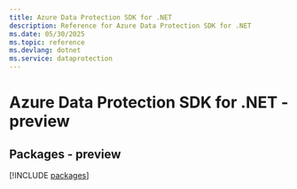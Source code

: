 ```yaml
---
title: Azure Data Protection SDK for .NET
description: Reference for Azure Data Protection SDK for .NET
ms.date: 05/30/2025
ms.topic: reference
ms.devlang: dotnet
ms.service: dataprotection
---
```

# Azure Data Protection SDK for .NET - preview
## Packages - preview
[!INCLUDE [packages](data-protection-index.md)]